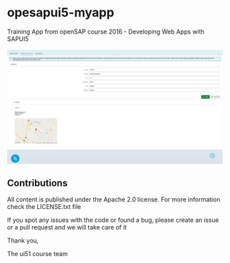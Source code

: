 # opesapui5-myapp
Training App from openSAP course 2016 - Developing Web Apps with SAPUI5

![app](app.JPG)

Contributions
-------------

All content is published under the Apache 2.0 license.
For more information check the LICENSE.txt file

If you spot any issues with the code or found a bug, please create an issue or a pull request and we will take care of it

Thank you,

The ui51 course team
